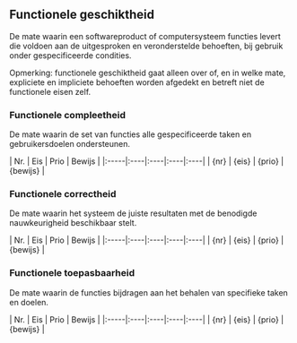 ## Functionele geschiktheid 

De mate waarin een softwareproduct of computersysteem functies levert die voldoen aan de uitgesproken en veronderstelde behoeften, bij gebruik onder gespecificeerde condities. 

Opmerking: functionele geschiktheid gaat alleen over of, en in welke mate, expliciete en impliciete behoeften worden afgedekt en betreft niet de functionele eisen zelf. 

### Functionele compleetheid 

De mate waarin de set van functies alle gespecificeerde taken en gebruikersdoelen ondersteunen. 

| Nr.  | Eis | Prio | Bewijs |
|:-----|:----|:----|:----|:----|
| {nr} | {eis} | {prio} | {bewijs} |

### Functionele correctheid 

De mate waarin het systeem de juiste resultaten met de benodigde nauwkeurigheid beschikbaar stelt. 

| Nr.  | Eis | Prio | Bewijs |
|:-----|:----|:----|:----|:----|
| {nr} | {eis} | {prio} | {bewijs} |

### Functionele toepasbaarheid 

De mate waarin de functies bijdragen aan het behalen van specifieke taken en doelen. 

| Nr.  | Eis | Prio | Bewijs |
|:-----|:----|:----|:----|:----|
| {nr} | {eis} | {prio} | {bewijs} |
